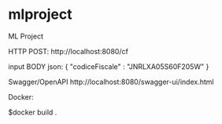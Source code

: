 # mlproject
ML Project

HTTP POST: http://localhost:8080/cf

input BODY json:
{
"codiceFiscale" : "JNRLXA05S60F205W"
}

Swagger/OpenAPI
http://localhost:8080/swagger-ui/index.html

Docker:

$docker build .
